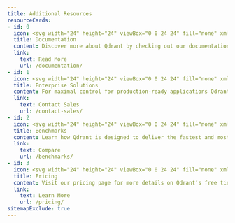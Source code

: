 ```yaml
---
title: Additional Resources
resourceCards:
- id: 0
  icon: <svg width="24" height="24" viewBox="0 0 24 24" fill="none" xmlns="http://www.w3.org/2000/svg"><path d="M18 5H2V23H18V5Z" stroke="#2F6FF0" stroke-width="2" stroke-linecap="round" stroke-linejoin="round"/><path d="M5 1H22V21" stroke="#2F6FF0" stroke-width="2" stroke-linecap="round" stroke-linejoin="round"/><path d="M6 10H14" stroke="#2F6FF0" stroke-width="2" stroke-linecap="round" stroke-linejoin="round"/><path d="M6 14H14" stroke="#2F6FF0" stroke-width="2" stroke-linecap="round" stroke-linejoin="round"/><path d="M6 18H10" stroke="#2F6FF0" stroke-width="2" stroke-linecap="round" stroke-linejoin="round"/></svg>
  title: Documentation
  content: Discover more about Qdrant by checking out our documentation for details on advanced features and functionalities.
  link:
    text: Read More
    url: /documentation/
- id: 1
  icon: <svg width="24" height="24" viewBox="0 0 24 24" fill="none" xmlns="http://www.w3.org/2000/svg"><path d="M5 23H1V13H5" stroke="#8547FF" stroke-width="2" stroke-linecap="round" stroke-linejoin="round"/><path d="M9 16H11" stroke="#8547FF" stroke-width="2" stroke-linecap="round" stroke-linejoin="round"/><path d="M9 19H11" stroke="#8547FF" stroke-width="2" stroke-linecap="round" stroke-linejoin="round"/><path d="M9 13H11" stroke="#8547FF" stroke-width="2" stroke-linecap="round" stroke-linejoin="round"/><path d="M13 6V2L23 5V23H5V9H15V23" stroke="#8547FF" stroke-width="2" stroke-linecap="round" stroke-linejoin="round"/><path d="M19 19V9" stroke="#8547FF" stroke-width="2" stroke-linecap="round" stroke-linejoin="round"/></svg>
  title: Enterprise Solutions
  content: For maximal control for production-ready applications Qdrant is available as a Hybrid Cloud and Private Cloud (Full On Premise) solution.
  link:
    text: Contact Sales
    url: /contact-sales/
- id: 2
  icon: <svg width="24" height="24" viewBox="0 0 24 24" fill="none" xmlns="http://www.w3.org/2000/svg"><g clip-path="url(#clip0_1912_14111)"><path d="M14 14H10V23H14V14Z" stroke="#E0700D" stroke-width="2" stroke-linecap="round" stroke-linejoin="round"/><path d="M5 18H1V23H5V18Z" stroke="#E0700D" stroke-width="2" stroke-linecap="round" stroke-linejoin="round"/><path d="M23 10H19V23H23V10Z" stroke="#E0700D" stroke-width="2" stroke-linecap="round" stroke-linejoin="round"/><path d="M3 10L8 5L12 9L20 1" stroke="#E0700D" stroke-width="2" stroke-linecap="round" stroke-linejoin="round"/><path d="M15 1H20V6" stroke="#E0700D" stroke-width="2" stroke-linecap="round" stroke-linejoin="round"/></g><defs><clipPath id="clip0_1912_14111"><rect width="24" height="24" fill="white"/></clipPath></defs></svg>
  title: Benchmarks
  content: Learn how Qdrant is designed to deliver the fastest and most accurate results and how it compares to alternatives in our benchmarks.
  link:
    text: Compare
    url: /benchmarks/
- id: 3
  icon: <svg width="24" height="24" viewBox="0 0 24 24" fill="none" xmlns="http://www.w3.org/2000/svg"><g clip-path="url(#clip0_1912_17198)"><path d="M12 23V13" stroke="#038585" stroke-width="2" stroke-linecap="round" stroke-linejoin="round"/><path d="M12 23C12 19.686 14.686 17 18 17H20C20 20.314 17.314 23 14 23H12Z" stroke="#038585" stroke-width="2" stroke-linecap="round" stroke-linejoin="round"/><path d="M23 1H1V13H23V1Z" stroke="#038585" stroke-width="2" stroke-linecap="round" stroke-linejoin="round"/><path d="M12 9C13.1046 9 14 8.10457 14 7C14 5.89543 13.1046 5 12 5C10.8954 5 10 5.89543 10 7C10 8.10457 10.8954 9 12 9Z" stroke="#038585" stroke-width="2" stroke-linecap="round" stroke-linejoin="round"/></g><defs><clipPath id="clip0_1912_17198"><rect width="24" height="24" fill="white"/></clipPath></defs></svg>
  title: Pricing
  content: Visit our pricing page for more details on Qdrant’s free tier, managed cloud, and enterprise plans.
  link:
    text: Learn More
    url: /pricing/
sitemapExclude: true
---
```

